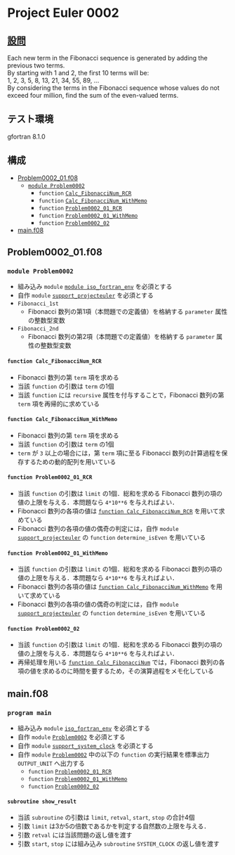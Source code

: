# Project Euler 0002 #

## [設問](https://projecteuler.net/problem=2) ##

Each new term in the Fibonacci sequence is generated by adding the previous two terms.  
By starting with 1 and 2, the first 10 terms will be:  
  1, 2, 3, 5, 8, 13, 21, 34, 55, 89, ...  
By considering the terms in the Fibonacci sequence whose values do not exceed four million, find the sum of the even-valued terms.

## テスト環境 ##

gfortran 8.1.0

## 構成 ##

- [Problem0002_01.f08](#problem0002_01f08)
  - [`module Problem0002`](#module-problem0002)
    - `function` [`Calc_FibonacciNum_RCR`](#function-calc_fibonaccinum_rcr)
    - `function` [`Calc_FibonacciNum_WithMemo`](#function-calc_fibonaccinum_withmemo)
    - `function` [`Problem0002_01_RCR`](#function-problem0002_01_rcr)
    - `function` [`Problem0002_01_WithMemo`](#function-problem0002_01_withmemo)
    - `function` [`Problem0002_02`](#function-problem0002_02)
- [main.f08](#mainf08)

## Problem0002_01.f08 ##

### `module Problem0002` ###

- 組み込み `module` [`module iso_fortran_env`](https://gcc.gnu.org/onlinedocs/gfortran/ISO_005fFORTRAN_005fENV.html) を必須とする
- 自作 `module` [`support_projecteuler`](../support/support_projecteuler.f08) を必須とする
- `Fibonacci_1st`
  - Fibonacci 数列の第1項（本問題での定義値）を格納する `parameter` 属性の整数型変数
- `Fibonacci_2nd`
  - Fibonacci 数列の第2項（本問題での定義値）を格納する `parameter` 属性の整数型変数

#### `function Calc_FibonacciNum_RCR` ####

- Fibonacci 数列の第 `term` 項を求める
- 当該 `function` の引数は `term` の1個
- 当該 `function` には `recursive` 属性を付与することで，Fibonacci 数列の第 `term` 項を再帰的に求めている

#### `function Calc_FibonacciNum_WithMemo` ####

- Fibonacci 数列の第 `term` 項を求める
- 当該 `function` の引数は `term` の1個
- `term` が `3` 以上の場合には，第 `term` 項に至る Fibonacci 数列の計算過程を保存するための動的配列を用いている

#### `function Problem0002_01_RCR` ####

- 当該 `function` の引数は `limit` の1個．総和を求める Fibonacci 数列の項の値の上限を与える．本問題なら `4*10**6` を与えればよい．
- Fibonacci 数列の各項の値は [`function Calc_FibonacciNum_RCR`](#function-calc_fibonaccinum_rcr) を用いて求めている
- Fibonacci 数列の各項の値の偶奇の判定には，自作 `module` [`support_projecteuler`](../support/support_projecteuler.f08) の `function` `determine_isEven` を用いている

#### `function Problem0002_01_WithMemo` ####

- 当該 `function` の引数は `limit` の1個．総和を求める Fibonacci 数列の項の値の上限を与える．本問題なら `4*10**6` を与えればよい．
- Fibonacci 数列の各項の値は [`function Calc_FibonacciNum_WithMemo`](#function-calc_fibonaccinum_withmemo) を用いて求めている
- Fibonacci 数列の各項の値の偶奇の判定には，自作 `module` [`support_projecteuler`](../support/support_projecteuler.f08) の `function` `determine_isEven` を用いている

#### `function Problem0002_02` ####

- 当該 `function` の引数は `limit` の1個．総和を求める Fibonacci 数列の項の値の上限を与える．本問題なら `4*10**6` を与えればよい．
- 再帰処理を用いる [`function Calc_FibonacciNum`](#function-calc_fibonaccinum) では，Fibonacci 数列の各項の値を求めるのに時間を要するため，その演算過程をメモ化している

## main.f08 ##

### `program main` ###

- 組み込み `module` [`iso_fortran_env`](https://gcc.gnu.org/onlinedocs/gfortran/ISO_005fFORTRAN_005fENV.html) を必須とする
- 自作 `module` [`Problem0002`](#module-problem0002) を必須とする
- 自作 `module` [`support_system_clock`](https://github.com/DSCF-1224/Fortran/blob/master/support/support_system_clock.f08) を必須とする
- 自作 `module` [`Problem0002`](#module-problem0002) 中の以下の `function` の実行結果を標準出力 `OUTPUT_UNIT` へ出力する
  - `function` [`Problem0002_01_RCR`](#function-problem0002_01_rcr)
  - `function` [`Problem0002_01_WithMemo`](#function-problem0002_01_withmemo)
  - `function` [`Problem0002_02`](#function-problem0002_02)

#### `subroutine show_result` ####

- 当該 `subroutine` の引数は `limit`, `retval`, `start`, `stop` の合計4個
- 引数 `limit` は3か5の倍数であるかを判定する自然数の上限を与える．
- 引数 `retval` には当該問題の返し値を渡す
- 引数 `start`, `stop` には組み込み `subroutine` `SYSTEM_CLOCK` の返し値を渡す
